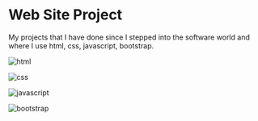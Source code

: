 # Web Site Project
My projects that I have done since I stepped into the software world and where I use html, css, javascript, bootstrap.


![html](https://user-images.githubusercontent.com/81443587/125529964-29b89907-ea3b-42a6-a193-2e230255f3fa.gif)

![css](https://user-images.githubusercontent.com/81443587/125529973-4e1068ad-ec20-4857-8789-736a51c9c3e9.gif)

![javascript](https://user-images.githubusercontent.com/81443587/125529990-c4f1f46f-508a-4bab-9514-c942d6be0e6e.gif)

![bootstrap](https://user-images.githubusercontent.com/81443587/125529995-14990ff7-d590-41ed-9349-971a6f999eb6.gif)



